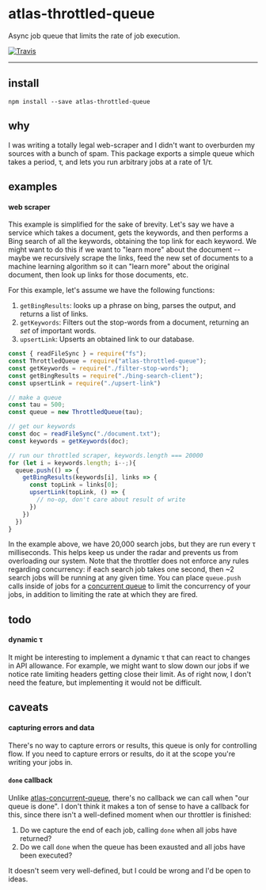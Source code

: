 # atlas-throttled-queue

Async job queue that limits the rate of job execution.

[![Travis](https://img.shields.io/travis/atlassubbed/atlas-throttled-queue.svg)](https://travis-ci.org/atlassubbed/atlas-throttled-queue)

---

## install

```
npm install --save atlas-throttled-queue
```

## why

I was writing a totally legal web-scraper and I didn't want to overburden my sources with a bunch of spam. This package exports a simple queue which takes a period, &tau;, and lets you run arbitrary jobs at a rate of 1/&tau;.

## examples

#### web scraper

This example is simplified for the sake of brevity. Let's say we have a service which takes a document, gets the keywords, and then performs a Bing search of all the keywords, obtaining the top link for each keyword. We might want to do this if we want to "learn more" about the document -- maybe we recursively scrape the links, feed the new set of documents to a machine learning algorithm so it can "learn more" about the original document, then look up links for those documents, etc.

For this example, let's assume we have the following functions: 

  1. `getBingResults`: looks up a phrase on bing, parses the output, and returns a list of links.
  2. `getKeywords`: Filters out the stop-words from a document, returning an *set* of important words.
  3. `upsertLink`: Upserts an obtained link to our database.

```javascript
const { readFileSync } = require("fs");
const ThrottledQueue = require("atlas-throttled-queue");
const getKeywords = require("./filter-stop-words");
const getBingResults = require("./bing-search-client");
const upsertLink = require("./upsert-link")

// make a queue
const tau = 500;
const queue = new ThrottledQueue(tau);

// get our keywords
const doc = readFileSync("./document.txt");
const keywords = getKeywords(doc);

// run our throttled scraper, keywords.length === 20000
for (let i = keywords.length; i--;){
  queue.push(() => {
    getBingResults(keywords[i], links => {
      const topLink = links[0];
      upsertLink(topLink, () => {
        // no-op, don't care about result of write
      })
    })
  })
}
```

In the example above, we have 20,000 search jobs, but they are run every &tau; milliseconds. This helps keep us under the radar and prevents us from overloading our system. Note that the throttler does not enforce any rules regarding concurrency: if each search job takes one second, then ~2 search jobs will be running at any given time. You can place `queue.push` calls inside of jobs for a [concurrent queue](https://github.com/atlassubbed/atlas-concurrent-queue#readme) to limit the concurrency of your jobs, in addition to limiting the rate at which they are fired.

## todo

#### dynamic &tau;

It might be interesting to implement a dynamic &tau; that can react to changes in API allowance. For example, we might want to slow down our jobs if we notice rate limiting headers getting close their limit. As of right now, I don't need the feature, but implementing it would not be difficult.

## caveats

#### capturing errors and data

There's no way to capture errors or results, this queue is only for controlling flow. If you need to capture errors or results, do it at the scope you're writing your jobs in.

#### `done` callback

Unlike [atlas-concurrent-queue](https://github.com/atlassubbed/atlas-concurrent-queue#readme), there's no callback we can call when "our queue is done". I don't think it makes a ton of sense to have a callback for this, since there isn't a well-defined moment when our throttler is finished:

  1. Do we capture the end of each job, calling `done` when all jobs have returned? 
  2. Do we call `done` when the queue has been exausted and all jobs have been executed? 

It doesn't seem very well-defined, but I could be wrong and I'd be open to ideas.
